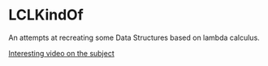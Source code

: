 # LCLKindOf

An attempts at recreating some Data Structures based on lambda calculus.

[Interesting video on the subject](https://www.youtube.com/watch?v=3VQ382QG-y4)
